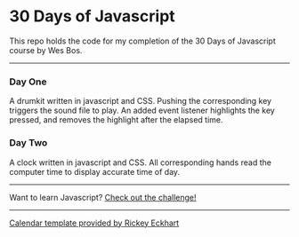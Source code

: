 # 30 Days of Javascript

This repo holds the code for my completion of the 30 Days of Javascript course by Wes Bos.

---
### Day One
A drumkit written in javascript and CSS.  Pushing the corresponding key triggers the sound file to play.  An added event listener highlights the key pressed, and removes the highlight after the elapsed time.

### Day Two
A clock written in javascript and CSS.  All corresponding hands read the computer time to display accurate time of day.

---
Want to learn Javascript?  [Check out the challenge!](https://javascript30.com/)

---

[Calendar template provided by Rickey Eckhart](https://codepen.io/rickyeckhardt/pen/EFgKj)
